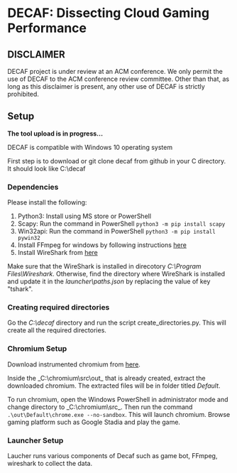# DECAF: Dissecting Cloud Gaming Performance

## DISCLAIMER

DECAF project is under review at an ACM conference. We only permit the use of DECAF to the ACM conference review committee. Other than that, as long as this disclaimer is present, any other use of DECAF is strictly prohibited.  

## Setup
**The tool upload is in progress...**

DECAF is compatible with Windows 10 operating system

First step is to download or git clone decaf from github in your C directory. It should look like C:\decaf

### Dependencies
Please install the following:
1. Python3: Install using MS store or PowerShell
2. Scapy: Run the command in PowerShell `python3 -m pip install scapy`
3. Win32api: Run the command in PowerShell `python3 -m pip install pywin32`
4. Install FFmpeg for windows by following instructions [here](https://www.gyan.dev/ffmpeg/builds/)
5. Install WireShark from [here](https://www.wireshark.org/download.html)

Make sure that the WireShark is installed in direcotory _C:\Program Files\Wireshark_. Otherwise, find the directory where WireShark is installed and update it in the _launcher\paths.json_ by replacing the value of key "tshark".

### Creating required directories
Go the _C:\decaf_ directory and run the script create_directories.py. This will create all the required directories.

### Chromium Setup
Download instrumented chromium from [here](https://drive.google.com/drive/folders/1kpajCHs6q7MhnPUkV23V8aOO2_cyaoPB?usp=sharing).

Inside the _C:\chromium\src\out\_ that is already created, extract the downloaded chromium. The extracted files will be in folder titled _Default_.

To run chromium,  open the Windows PowerShell in administrator mode and change directory to _C:\chromium\src\_. Then run the command `.\out\Default\chrome.exe --no-sandbox`. This will launch chromium. Browse gaming platform such as Google Stadia and play the game.

### Launcher Setup
Laucher runs various components of Decaf such as game bot, FFmpeg, wireshark to collect the data.







